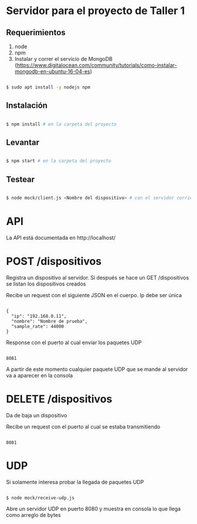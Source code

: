 # Servidor para el proyecto de Taller 1


## Requerimientos

1. node
2. npm
3. Instalar y correr el servicio de MongoDB  (https://www.digitalocean.com/community/tutorials/como-instalar-mongodb-en-ubuntu-16-04-es)

```sh

$ sudo apt install -y nodejs npm

```

## Instalación

```sh

$ npm install # en la carpeta del proyecto

```

## Levantar

```sh

$ npm start # en la carpeta del proyecto

```

## Testear

```sh

$ node mock/client.js <Nombre del dispositivo> # con el servidor corriendo

```


# API

La API está documentada en http://localhost/

# POST /dispositivos 

Registra un dispositivo al servidor. Si después se hace un GET /dispositivos se listan los dispositivos creados

Recibe un request con el siguiente JSON en el cuerpo. Ip debe ser única

```

{
  "ip": "192.168.0.11",
  "nombre": "Nombre de prueba",
  "sample_rate": 44000
}

```

Response con el puerto al cual enviar los paquetes UDP

```

8081

```

A partir de este momento cualquier paquete UDP que se mande al servidor va a aparecer en la consola 

# DELETE /dispositivos

Da de baja un dispositivo  

Recibe un request con el puerto al cual se estaba transmitiendo

```

8081

```


# UDP

Si solamente interesa probar la llegada de paquetes UDP 

```

$ node mock/receive-udp.js

```

Abre un servidor UDP en puerto 8080 y muestra en consola lo que llega como arreglo de bytes